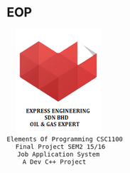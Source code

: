 # EOP
&nbsp;&nbsp;&nbsp;&nbsp;&nbsp;![EXPRESS ENGINEERING (Logo)](https://github.com/zamzameir/EOP/blob/master/banner.png)<br>
<tt>Elements Of Programming CSC1100</tt><br>
&nbsp;&nbsp;&nbsp;&nbsp;&nbsp;<tt>Final Project SEM2 15/16</tt><br>
&nbsp;&nbsp;&nbsp;&nbsp;&nbsp;&nbsp;<tt>Job Application System</tt><br>
&nbsp;&nbsp;&nbsp;&nbsp;&nbsp;&nbsp;&nbsp;&nbsp;&nbsp;<tt>A Dev C++ Project</tt><br>